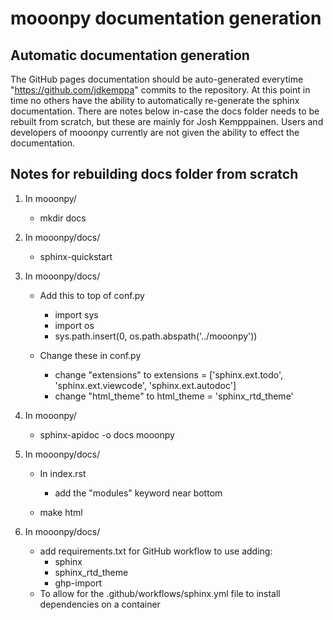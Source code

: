 # mooonpy documentation generation
## Automatic documentation generation
The GitHub pages documentation should be auto-generated everytime "https://github.com/jdkemppa" commits to the repository. At this point in time no others have the ability to automatically re-generate the sphinx documentation. There are notes below in-case the docs folder needs to be 
rebuilt from scratch, but these are mainly for Josh Kempppainen. Users and developers of mooonpy currently are not given the ability to effect the documentation.


## Notes for rebuilding docs folder from scratch
1. In mooonpy/
   * mkdir docs
   
2. In mooonpy/docs/
   * sphinx-quickstart
   
3. In mooonpy/docs/
   * Add this to top of conf.py
     - import sys
     - import os
     - sys.path.insert(0, os.path.abspath('../mooonpy'))

   * Change these in conf.py
     - change "extensions" to extensions = ['sphinx.ext.todo', 'sphinx.ext.viewcode', 'sphinx.ext.autodoc']
     - change "html_theme" to html_theme = 'sphinx_rtd_theme'

4. In mooonpy/
   * sphinx-apidoc -o docs mooonpy
  
5. In mooonpy/docs/
   * In index.rst 
     - add the "modules" keyword near bottom
	 
   * make html

6. In mooonpy/docs/
   * add requirements.txt for GitHub workflow to use adding:
     - sphinx
     - sphinx_rtd_theme
     - ghp-import
   * To allow for the .github/workflows/sphinx.yml file to install dependencies on a container

